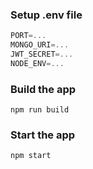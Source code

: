 ### Setup .env file

```js
PORT=...
MONGO_URI=...
JWT_SECRET=...
NODE_ENV=...
```

### Build the app

```shell
npm run build
```

### Start the app

```shell
npm start
```